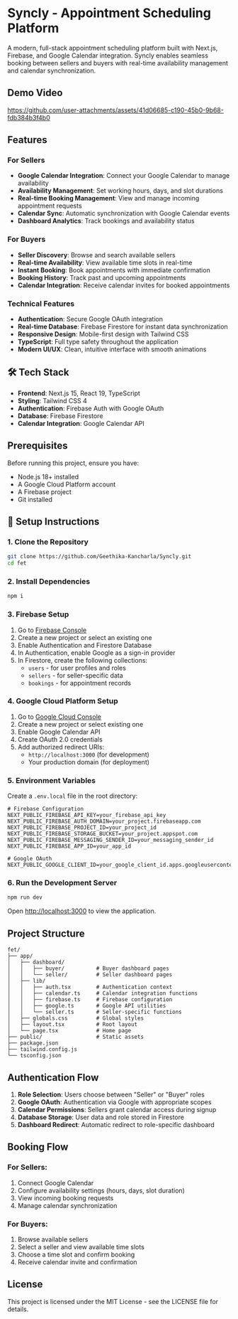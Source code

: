 # Syncly - Appointment Scheduling Platform

A modern, full-stack appointment scheduling platform built with Next.js, Firebase, and Google Calendar integration. Syncly enables seamless booking between sellers and buyers with real-time availability management and calendar synchronization.

## Demo Video

https://github.com/user-attachments/assets/41d06685-c190-45b0-9b68-fdb384b3f4b0

##  Features

### For Sellers
- **Google Calendar Integration**: Connect your Google Calendar to manage availability
- **Availability Management**: Set working hours, days, and slot durations
- **Real-time Booking Management**: View and manage incoming appointment requests
- **Calendar Sync**: Automatic synchronization with Google Calendar events
- **Dashboard Analytics**: Track bookings and availability status

### For Buyers
- **Seller Discovery**: Browse and search available sellers
- **Real-time Availability**: View available time slots in real-time
- **Instant Booking**: Book appointments with immediate confirmation
- **Booking History**: Track past and upcoming appointments
- **Calendar Integration**: Receive calendar invites for booked appointments

### Technical Features
- **Authentication**: Secure Google OAuth integration
- **Real-time Database**: Firebase Firestore for instant data synchronization
- **Responsive Design**: Mobile-first design with Tailwind CSS
- **TypeScript**: Full type safety throughout the application
- **Modern UI/UX**: Clean, intuitive interface with smooth animations

## 🛠️ Tech Stack

- **Frontend**: Next.js 15, React 19, TypeScript
- **Styling**: Tailwind CSS 4
- **Authentication**: Firebase Auth with Google OAuth
- **Database**: Firebase Firestore
- **Calendar Integration**: Google Calendar API


##  Prerequisites

Before running this project, ensure you have:

- Node.js 18+ installed
- A Google Cloud Platform account
- A Firebase project
- Git installed

## 🔧 Setup Instructions

### 1. Clone the Repository

```bash
git clone https://github.com/Geethika-Kancharla/Syncly.git
cd fet
```

### 2. Install Dependencies

```bash
npm i
```

### 3. Firebase Setup

1. Go to [Firebase Console](https://console.firebase.google.com/)
2. Create a new project or select an existing one
3. Enable Authentication and Firestore Database
4. In Authentication, enable Google as a sign-in provider
5. In Firestore, create the following collections:
   - `users` - for user profiles and roles
   - `sellers` - for seller-specific data
   - `bookings` - for appointment records

### 4. Google Cloud Platform Setup

1. Go to [Google Cloud Console](https://console.cloud.google.com/)
2. Create a new project or select existing one
3. Enable Google Calendar API
4. Create OAuth 2.0 credentials
5. Add authorized redirect URIs:
   - `http://localhost:3000` (for development)
   - Your production domain (for deployment)

### 5. Environment Variables

Create a `.env.local` file in the root directory:

```env
# Firebase Configuration
NEXT_PUBLIC_FIREBASE_API_KEY=your_firebase_api_key
NEXT_PUBLIC_FIREBASE_AUTH_DOMAIN=your_project.firebaseapp.com
NEXT_PUBLIC_FIREBASE_PROJECT_ID=your_project_id
NEXT_PUBLIC_FIREBASE_STORAGE_BUCKET=your_project.appspot.com
NEXT_PUBLIC_FIREBASE_MESSAGING_SENDER_ID=your_messaging_sender_id
NEXT_PUBLIC_FIREBASE_APP_ID=your_app_id

# Google OAuth
NEXT_PUBLIC_GOOGLE_CLIENT_ID=your_google_client_id.apps.googleusercontent.com
```

### 6. Run the Development Server

```bash
npm run dev
```

Open [http://localhost:3000](http://localhost:3000) to view the application.

##  Project Structure

```
fet/
├── app/
│   ├── dashboard/
│   │   ├── buyer/          # Buyer dashboard pages
│   │   └── seller/         # Seller dashboard pages
│   ├── lib/
│   │   ├── auth.tsx        # Authentication context
│   │   ├── calendar.ts     # Calendar integration functions
│   │   ├── firebase.ts     # Firebase configuration
│   │   ├── google.ts       # Google API utilities
│   │   └── seller.ts       # Seller-specific functions
│   ├── globals.css         # Global styles
│   ├── layout.tsx          # Root layout
│   └── page.tsx            # Home page
├── public/                 # Static assets
├── package.json
├── tailwind.config.js
└── tsconfig.json
```

##  Authentication Flow

1. **Role Selection**: Users choose between "Seller" or "Buyer" roles
2. **Google OAuth**: Authentication via Google with appropriate scopes
3. **Calendar Permissions**: Sellers grant calendar access during signup
4. **Database Storage**: User data and role stored in Firestore
5. **Dashboard Redirect**: Automatic redirect to role-specific dashboard

##  Booking Flow

### For Sellers:
1. Connect Google Calendar
2. Configure availability settings (hours, days, slot duration)
3. View incoming booking requests
4. Manage calendar synchronization

### For Buyers:
1. Browse available sellers
2. Select a seller and view available time slots
3. Choose a time slot and confirm booking
4. Receive calendar invite and confirmation


##  License

This project is licensed under the MIT License - see the LICENSE file for details.
